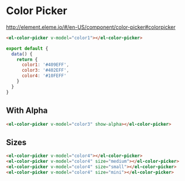 # Color Picker

http://element.eleme.io/#/en-US/component/color-picker#colorpicker

```html
<el-color-picker v-model="color1"></el-color-picker>
```

```js
export default {
  data() {
    return {
      color1: '#409EFF',
      color3: '#402EFF',
      color4: '#10FEFF'
    }
  }
}
```

## With Alpha

```html
<el-color-picker v-model="color3" show-alpha></el-color-picker>
```

## Sizes

```html
<el-color-picker v-model="color4"></el-color-picker>
<el-color-picker v-model="color4" size="medium"></el-color-picker>
<el-color-picker v-model="color4" size="small"></el-color-picker>
<el-color-picker v-model="color4" size="mini"></el-color-picker>
```
